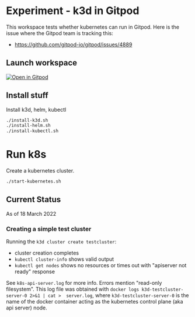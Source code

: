 # Experiment - k3d in Gitpod

This workspace tests whether kubernetes can run in Gitpod. Here is the issue where the Gitpod team is tracking this:
- https://github.com/gitpod-io/gitpod/issues/4889

## Launch workspace

[![Open in Gitpod](https://gitpod.io/button/open-in-gitpod.svg)](https://gitpod.io/#https://github.com/chuck-confluent/scratch/tree/gitpod-k8s-experiment)

## Install stuff

Install k3d, helm, kubectl
```bash
./install-k3d.sh
./install-helm.sh
./install-kubectl.sh
```

# Run k8s
Create a kubernetes cluster.
```bash
./start-kubernetes.sh
```

## Current Status

As of 18 March 2022

### Creating a simple test cluster
Running the `k3d cluster create testcluster`:
- cluster creation completes
- `kubectl cluster-info` shows valid output
- `kubectl get nodes` shows no resources or times out with "apiserver not ready" response

See `k8s-api-server.log` for more info. Errors mention "read-only filesystem". This log file was obtained with `docker logs k3d-testcluster-server-0 2>&1 | cat >  server.log`, where `k3d-testcluster-server-0` is the name of the docker container acting as the kubernetes control plane (aka api server) node.
